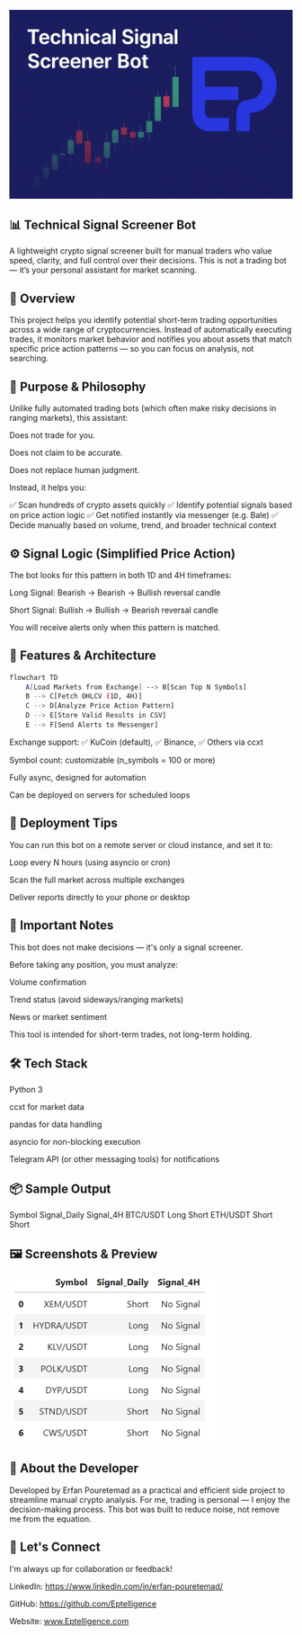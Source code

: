 ![Cover](assets/cover.png)

## 📊 Technical Signal Screener Bot
A lightweight crypto signal screener built for manual traders who value speed, clarity, and full control over their decisions.
This is not a trading bot — it’s your personal assistant for market scanning.

## 🚀 Overview
This project helps you identify potential short-term trading opportunities across a wide range of cryptocurrencies.
Instead of automatically executing trades, it monitors market behavior and notifies you about assets that match specific price action patterns — so you can focus on analysis, not searching.

## 🧠 Purpose & Philosophy
Unlike fully automated trading bots (which often make risky decisions in ranging markets), this assistant:

Does not trade for you.

Does not claim to be accurate.

Does not replace human judgment.

Instead, it helps you:

✅ Scan hundreds of crypto assets quickly
✅ Identify potential signals based on price action logic
✅ Get notified instantly via messenger (e.g. Bale)
✅ Decide manually based on volume, trend, and broader technical context

## ⚙️ Signal Logic (Simplified Price Action)
The bot looks for this pattern in both 1D and 4H timeframes:

Long Signal:
Bearish → Bearish → Bullish reversal candle

Short Signal:
Bullish → Bullish → Bearish reversal candle

You will receive alerts only when this pattern is matched.

## 🧱 Features & Architecture
```bash
flowchart TD
    A[Load Markets from Exchange] --> B[Scan Top N Symbols]
    B --> C[Fetch OHLCV (1D, 4H)]
    C --> D[Analyze Price Action Pattern]
    D --> E[Store Valid Results in CSV]
    E --> F[Send Alerts to Messenger]
```
Exchange support: ✅ KuCoin (default), ✅ Binance, ✅ Others via ccxt

Symbol count: customizable (n_symbols = 100 or more)

Fully async, designed for automation

Can be deployed on servers for scheduled loops

## 🔁 Deployment Tips
You can run this bot on a remote server or cloud instance, and set it to:

Loop every N hours (using asyncio or cron)

Scan the full market across multiple exchanges

Deliver reports directly to your phone or desktop

## 🛑 Important Notes
This bot does not make decisions — it's only a signal screener.

Before taking any position, you must analyze:

Volume confirmation

Trend status (avoid sideways/ranging markets)

News or market sentiment

This tool is intended for short-term trades, not long-term holding.

## 🛠️ Tech Stack
Python 3

ccxt for market data

pandas for data handling

asyncio for non-blocking execution

Telegram API (or other messaging tools) for notifications

## 📦 Sample Output
Symbol	Signal_Daily	Signal_4H
BTC/USDT	Long	Short
ETH/USDT	Short	Short

## 🖼️ Screenshots & Preview
![Cover](assets/ss.png)

## 👤 About the Developer
Developed by Erfan Pouretemad as a practical and efficient side project to streamline manual crypto analysis.
For me, trading is personal — I enjoy the decision-making process.
This bot was built to reduce noise, not remove me from the equation.

## 🤝 Let's Connect
I'm always up for collaboration or feedback!

LinkedIn: https://www.linkedin.com/in/erfan-pouretemad/

GitHub: https://github.com/Eptelligence

Website: www.Eptelligence.com